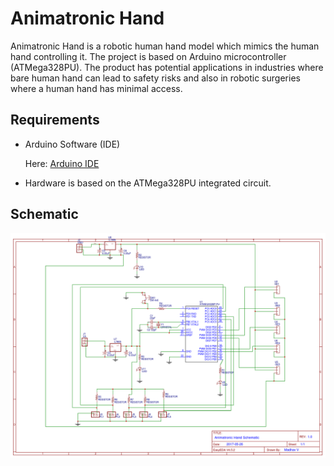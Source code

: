 # Animatronic Hand

Animatronic Hand is a robotic human hand model which mimics the human hand controlling it. The project is based on Arduino microcontroller 
(ATMega328PU). The product has potential applications in industries where bare human hand can lead to safety risks and also in robotic surgeries where a human hand has minimal access.

## Requirements

- Arduino Software (IDE)

  Here: 
  <a href="https://www.arduino.cc/en/main/software">Arduino IDE</a>

- Hardware is based on the ATMega328PU integrated circuit.

## Schematic
  ![Alt text](/finalsche1.png?raw=true "Schematic")


